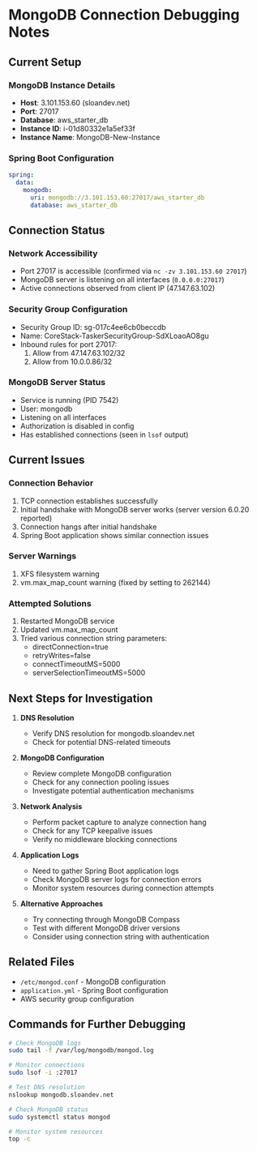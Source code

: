 # MongoDB Connection Debugging Notes

## Current Setup

### MongoDB Instance Details
- **Host**: 3.101.153.60 (sloandev.net)
- **Port**: 27017
- **Database**: aws_starter_db
- **Instance ID**: i-01d80332e1a5ef33f
- **Instance Name**: MongoDB-New-Instance

### Spring Boot Configuration
```yaml
spring:
  data:
    mongodb:
      uri: mongodb://3.101.153.60:27017/aws_starter_db
      database: aws_starter_db
```

## Connection Status

### Network Accessibility
- Port 27017 is accessible (confirmed via `nc -zv 3.101.153.60 27017`)
- MongoDB server is listening on all interfaces (`0.0.0.0:27017`)
- Active connections observed from client IP (47.147.63.102)

### Security Group Configuration
- Security Group ID: sg-017c4ee6cb0beccdb
- Name: CoreStack-TaskerSecurityGroup-SdXLoaoAO8gu
- Inbound rules for port 27017:
  1. Allow from 47.147.63.102/32
  2. Allow from 10.0.0.86/32

### MongoDB Server Status
- Service is running (PID 7542)
- User: mongodb
- Listening on all interfaces
- Authorization is disabled in config
- Has established connections (seen in `lsof` output)

## Current Issues

### Connection Behavior
1. TCP connection establishes successfully
2. Initial handshake with MongoDB server works (server version 6.0.20 reported)
3. Connection hangs after initial handshake
4. Spring Boot application shows similar connection issues

### Server Warnings
1. XFS filesystem warning
2. vm.max_map_count warning (fixed by setting to 262144)

### Attempted Solutions
1. Restarted MongoDB service
2. Updated vm.max_map_count
3. Tried various connection string parameters:
   - directConnection=true
   - retryWrites=false
   - connectTimeoutMS=5000
   - serverSelectionTimeoutMS=5000

## Next Steps for Investigation

1. **DNS Resolution**
   - Verify DNS resolution for mongodb.sloandev.net
   - Check for potential DNS-related timeouts

2. **MongoDB Configuration**
   - Review complete MongoDB configuration
   - Check for any connection pooling issues
   - Investigate potential authentication mechanisms

3. **Network Analysis**
   - Perform packet capture to analyze connection hang
   - Check for any TCP keepalive issues
   - Verify no middleware blocking connections

4. **Application Logs**
   - Need to gather Spring Boot application logs
   - Check MongoDB server logs for connection errors
   - Monitor system resources during connection attempts

5. **Alternative Approaches**
   - Try connecting through MongoDB Compass
   - Test with different MongoDB driver versions
   - Consider using connection string with authentication

## Related Files
- `/etc/mongod.conf` - MongoDB configuration
- `application.yml` - Spring Boot configuration
- AWS security group configuration

## Commands for Further Debugging
```bash
# Check MongoDB logs
sudo tail -f /var/log/mongodb/mongod.log

# Monitor connections
sudo lsof -i :27017

# Test DNS resolution
nslookup mongodb.sloandev.net

# Check MongoDB status
sudo systemctl status mongod

# Monitor system resources
top -c
```
